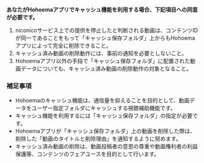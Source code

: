 ﻿**あなたがHohoemaアプリでキャッシュ機能を利用する場合、下記項目への同意が必要です。**

1. niconicoサービス上での提供を停止したと判断される動画は、コンテンツIDが同一であることをもって「キャッシュ保存フォルダ」上からもHohoemaアプリによって完全に削除できること。
2. キャッシュ済み動画の削除動作には、事前の通知を必要としないこと。
3. Hohoemaアプリ以外の手段で「キャッシュ保存フォルダ」に配置された動画データについても、キャッシュ済み動画の削除動作の対象となること。

### 補足事項

* Hohoemaのキャッシュ機能は、通信量を抑えることを目的として、動画データをユーザー指定フォルダにキャッシュする視聴補助機能です。
* キャッシュ機能を利用するには「キャッシュ保存フォルダ」の指定が必要です。
* Hohoemaアプリが「キャッシュ保存フォルダ」上の動画を削除した際は、削除した「動画のタイトルと削除理由」を通知するように努めます。
* キャッシュ済み動画の削除は、動画投稿者の意思の尊重や動画権利者の利益保護等、コンテンツのフェアユースを目的として行います。

